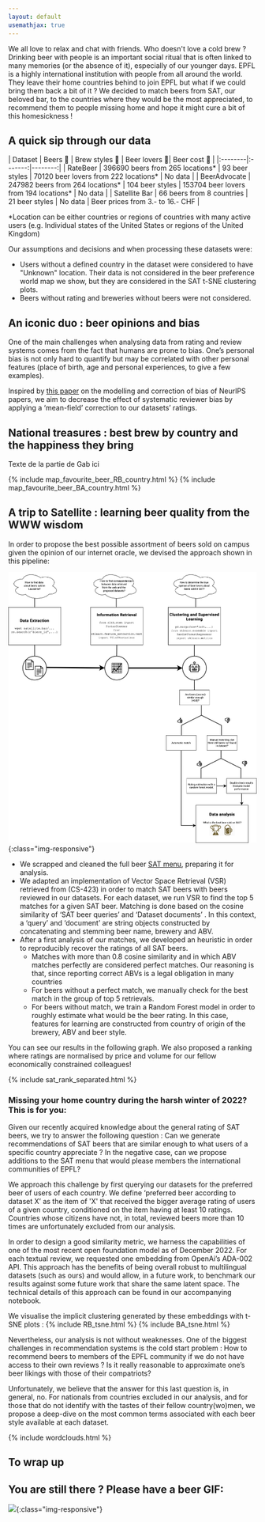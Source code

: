```yaml
---
layout: default
usemathjax: true
---
```


We all love to relax and chat with friends. Who doesn't love a cold brew ? Drinking beer with people is an important social ritual that is often linked to many memories (or the absence of it), especially of our younger days. EPFL is a highly international institution with people from all around the world. They leave their home countries behind to join EPFL but what if we could bring them back a bit of it ? We decided to match beers from SAT, our beloved bar, to the countries where they would be the most appreciated, to recommend them to people missing home and hope it might cure a bit of this homesickness !

## A quick sip through our data



| Dataset  | Beers 🍺   | Brew styles 🍶  | Beer lovers 👥| Beer cost 💸  |
|:--------|:-------:|--------:|
| RateBeer  | 396690 beers from 265 locations*  |  93 beer styles  | 70120 beer lovers from 222 locations* | No data  |
| BeerAdvocate  | 247982 beers from 264 locations*  | 104 beer styles  | 153704 beer lovers from 194 locations*  | No data   |
| Satellite Bar   | 66 beers from 8 countries  | 21 beer styles  | No data  | Beer prices from 3.- to 16.- CHF  |

*Location can be either countries or regions of countries with many active users (e.g. Individual states of the United States or regions of the United Kingdom)

Our assumptions and decisions and when processing these datasets were:

* Users without a defined country in the dataset were considered to have "Unknown" location. Their data is not considered in the beer preference world map we show, but they are considered in the SAT t-SNE clustering plots.
* Beers without rating and breweries without beers were not considered.


## An iconic duo : beer opinions and bias



One of the main challenges when analysing data from rating and review systems comes from the fact that humans are prone to bias. One’s personal bias is not only hard to quantify but may be correlated with other personal features (place of birth, age and personal experiences, to give a few examples).

Inspired by [this paper](/https://krisjensen.github.io/files/bias_blog.pdf/) on the modelling and correction of bias of NeurIPS papers, we aim to decrease the effect of systematic reviewer bias by applying a ‘mean-field’ correction to our datasets’ ratings. 


## National treasures : best brew by country and the happiness they bring

Texte de la partie de Gab ici


{% include map_favourite_beer_RB_country.html %}
{% include map_favourite_beer_BA_country.html %}

## A trip to Satellite : learning beer quality from the WWW wisdom


In order to propose the best possible assortment of beers sold on campus given the opinion of our internet oracle, we devised the approach shown in this pipeline:

![](/images/SATpipelineV1.png){:class="img-responsive"}


- We scrapped and cleaned the full beer [SAT menu](/https://satellite.bar/bar/), preparing it for analysis.
- We adapted an implementation of Vector Space Retrieval (VSR) retrieved from (CS-423) in order to match SAT beers with beers reviewed in our datasets. For each dataset, we run VSR to find the top 5 matches for a given SAT beer. Matching is done based on the cosine similarity of ‘SAT beer queries’ and ‘Dataset documents’ . In this context, a ‘query’ and ‘document’ are string objects constructed by concatenating and stemming beer name, brewery and ABV.
- After a first analysis of our matches, we developed an heuristic in order to reproducibly recover the ratings of all SAT beers.
    - Matches with more than 0.8 cosine similarity and in which ABV matches perfectly are considered perfect matches. Our reasoning is that, since reporting correct ABVs is a legal obligation in many countries
    - For beers without a perfect match, we manually check for the best match in the group of top 5 retrievals. 
    - For beers without match, we train a Random Forest model in order to roughly estimate what would be the beer rating. In this case, features for learning are constructed from country of origin of the brewery, ABV and beer style.

You can see our results in the following graph. We also proposed a ranking where ratings are normalised by price and volume for our fellow economically constrained colleagues!


{% include sat_rank_separated.html %}

### Missing your home country during the harsh winter of 2022? This is for you:

Given our recently acquired knowledge about the general rating of SAT beers, we try to answer the following question : 
Can we generate recommendations of SAT beers that are similar enough to what users of a specific country appreciate ? In the negative case, can we propose additions to the SAT menu that would please members the international communities of EPFL?

We approach this challenge by first querying our datasets for the preferred beer of users of each country. We define ‘preferred beer according to dataset X’ as the item of 'X' that received the bigger average rating of users of a given country, conditioned on the item having at least 10 ratings. Countries whose citizens have not, in total, reviewed beers more than 10 times are unfortunately excluded from our analysis. 

In order to design a good similarity metric, we harness the capabilities of one of the most recent open foundation model as of December 2022. For each textual review, we requested one embedding from OpenAi’s ADA-002 API. This approach has the benefits of being overall robust to multilingual datasets (such as ours) and  would allow, in a future work, to benchmark our results against some future work that share the same latent space. The technical details of this approach can be found in our accompanying notebook.

We visualise the implicit clustering generated by these embeddings with t-SNE plots : 
{% include RB_tsne.html %}
{% include BA_tsne.html %}


Nevertheless, our analysis is not without weaknesses. One of the biggest challenges in recommendation systems is  the cold start problem : How to recommend beers to members of the EPFL community if we do not have access to their own reviews ? Is it really reasonable to approximate one’s beer likings with those of their compatriots?

Unfortunately, we believe that the answer for this last question is, in general, no. For nationals from countries excluded in our analysis, and for those that do not identify with the tastes of their fellow country(wo)men, we propose a deep-dive on the most common terms associated with each beer style available at each dataset. 




 {% include wordclouds.html %}

## To wrap up



## You are still there ? Please have a beer GIF:

![](/images/test_gif_beer.gif){:class="img-responsive"}
